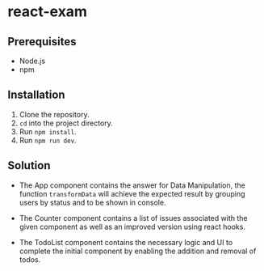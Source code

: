 # react-exam

## Prerequisites

- Node.js
- npm

## Installation

1. Clone the repository.
2. `cd` into the project directory.
3. Run `npm install`.
4. Run `npm run dev`.

## Solution

- The App component contains the answer for Data Manipulation, the function `transformData` will achieve the expected result by grouping users by status and to be shown in console.

- The Counter component contains a list of issues associated with the given component as well as an improved version using react hooks.

- The TodoList component contains the necessary logic and UI to complete the initial component by enabling the addition and removal of todos.
